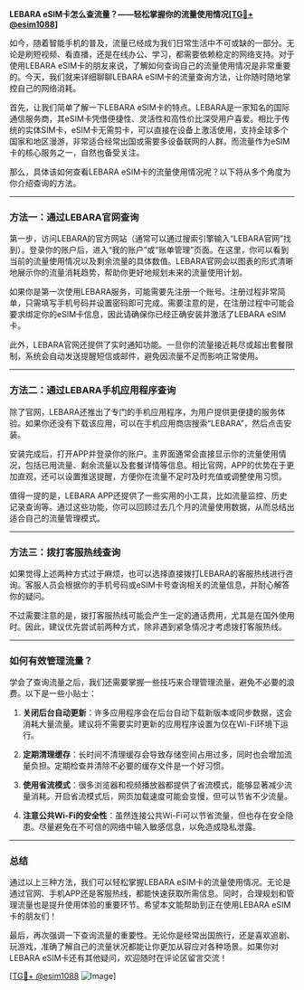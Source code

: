 **LEBARA eSIM卡怎么查流量？——轻松掌握你的流量使用情况[[TG💪+ @esim1088](https://t.me/s/esim1088)]**

如今，随着智能手机的普及，流量已经成为我们日常生活中不可或缺的一部分。无论是刷短视频、看直播，还是在线办公、学习，都需要依赖稳定的网络支持。对于使用LEBARA eSIM卡的朋友来说，了解如何查询自己的流量使用情况是非常重要的。今天，我们就来详细聊聊LEBARA eSIM卡的流量查询方法，让你随时随地掌控自己的网络消耗。

首先，让我们简单了解一下LEBARA eSIM卡的特点。LEBARA是一家知名的国际通信服务商，其eSIM卡凭借便捷性、灵活性和高性价比深受用户喜爱。相比于传统的实体SIM卡，eSIM卡无需剪卡，可以直接在设备上激活使用，支持全球多个国家和地区漫游，非常适合经常出国或需要多设备联网的人群。而流量作为eSIM卡的核心服务之一，自然也备受关注。

那么，具体该如何查看LEBARA eSIM卡的流量使用情况呢？以下将从多个角度为你介绍查询的方法。

---

### 方法一：通过LEBARA官网查询

第一步，访问LEBARA的官方网站（通常可以通过搜索引擎输入“LEBARA官网”找到）。登录你的账户后，进入“我的账户”或“账单管理”页面。在这里，你可以看到当前的流量使用情况以及剩余流量的具体数值。LEBARA官网会以图表的形式清晰地展示你的流量消耗趋势，帮助你更好地规划未来的流量使用计划。

如果你是第一次使用LEBARA服务，可能需要先注册一个账号。注册过程非常简单，只需填写手机号码并设置密码即可完成。需要注意的是，在注册过程中可能会要求绑定你的eSIM卡信息，因此请确保你已经正确安装并激活了LEBARA eSIM卡。

此外，LEBARA官网还提供了实时通知功能。一旦你的流量接近耗尽或超出套餐限制，系统会自动发送提醒短信或邮件，避免因流量不足而影响正常使用。

---

### 方法二：通过LEBARA手机应用程序查询

除了官网，LEBARA还推出了专门的手机应用程序，为用户提供更便捷的服务体验。如果你还没有下载该应用，可以在手机应用商店搜索“LEBARA”，然后点击安装。

安装完成后，打开APP并登录你的账户。主界面通常会直接显示你的流量使用情况，包括已用流量、剩余流量以及套餐详情等信息。相比官网，APP的优势在于更加直观，还可以设置推送提醒，方便你在流量不足时及时充值或调整使用习惯。

值得一提的是，LEBARA APP还提供了一些实用的小工具，比如流量监控、历史记录查询等。通过这些功能，你可以回顾过去几个月的流量使用数据，从而总结出适合自己的流量管理模式。

---

### 方法三：拨打客服热线查询

如果觉得上述两种方式过于麻烦，也可以选择直接拨打LEBARA的客服热线进行咨询。客服人员会根据你的手机号码或eSIM卡号查询相关的流量信息，并耐心解答你的疑问。

不过需要注意的是，拨打客服热线可能会产生一定的通话费用，尤其是在国外使用时。因此，建议优先尝试前两种方式，除非遇到紧急情况才考虑拨打客服热线。

---

### 如何有效管理流量？

学会了查询流量之后，我们还需要掌握一些技巧来合理管理流量，避免不必要的浪费。以下是一些小贴士：

1. **关闭后台自动更新**：许多应用程序会在后台自动下载新版本或同步数据，这会消耗大量流量。建议将不需要实时更新的应用程序设置为仅在Wi-Fi环境下运行。
   
2. **定期清理缓存**：长时间不清理缓存会导致存储空间占用过多，同时也会增加流量负担。定期检查并清除不必要的缓存文件是一个好习惯。

3. **使用省流模式**：很多浏览器和视频播放器都提供了省流模式，能够显著减少流量消耗。开启省流模式后，网页加载速度可能会变慢，但可以节省不少流量。

4. **注意公共Wi-Fi的安全性**：虽然连接公共Wi-Fi可以节省流量，但也存在安全隐患。尽量避免在不可信的网络中输入敏感信息，以免造成隐私泄露。

---

### 总结

通过以上三种方法，我们可以轻松掌握LEBARA eSIM卡的流量使用情况。无论是通过官网、手机APP还是客服热线，都能快速获取所需信息。同时，合理规划和管理流量也是提升使用体验的重要环节。希望本文能帮助到正在使用LEBARA eSIM卡的朋友们！

最后，再次强调一下查询流量的重要性。无论你是经常出国旅行，还是喜欢追剧、玩游戏，准确了解自己的流量状况都能让你更加从容应对各种场景。如果你对LEBARA eSIM卡还有其他疑问，欢迎随时在评论区留言交流！

[[TG💪+ @esim1088](https://t.me/s/esim1088) ![Image](https://i.postimg.cc/4NQfJmqS/Snipaste-2025-05-13-00-14-12.png)]